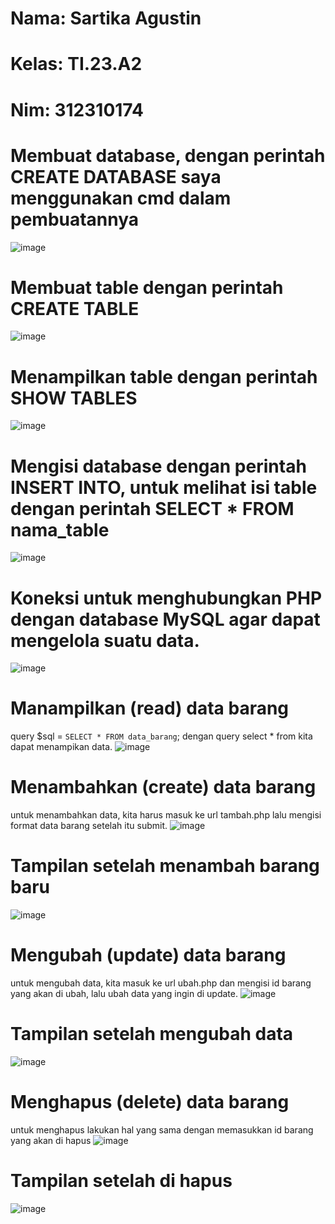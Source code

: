# Nama: Sartika Agustin
# Kelas: TI.23.A2
# Nim: 312310174

# Membuat database, dengan perintah CREATE DATABASE saya menggunakan cmd dalam pembuatannya
![image](https://github.com/user-attachments/assets/35e39f6c-6cff-4b0d-a187-c78f3f907393)
# Membuat table dengan perintah CREATE TABLE
![image](https://github.com/user-attachments/assets/8e6e5597-b555-4f51-86af-42dff1186a3f)
# Menampilkan table dengan perintah SHOW TABLES
![image](https://github.com/user-attachments/assets/3f1a107f-9b82-41e7-bc33-0a5fe8368f32)
# Mengisi database dengan perintah INSERT INTO, untuk melihat isi table dengan perintah SELECT * FROM nama_table
![image](https://github.com/user-attachments/assets/4cee42a0-b704-4635-b9a2-2953fa3f883f)

# Koneksi untuk menghubungkan PHP dengan database MySQL agar dapat mengelola suatu data.
![image](https://github.com/user-attachments/assets/6418902c-2eeb-4d95-933e-6a40b8d48371)
# Manampilkan (read) data barang 
query $sql = `SELECT * FROM data_barang`; dengan query select * from kita dapat menampikan data.
![image](https://github.com/user-attachments/assets/2c93c98d-039d-4ca2-9344-87a6223e6099)
# Menambahkan (create) data barang
untuk menambahkan data, kita harus masuk ke url tambah.php lalu mengisi format data barang setelah itu submit.
![image](https://github.com/user-attachments/assets/314236ac-4b6a-4f90-a4fc-405c5120c642)
# Tampilan setelah menambah barang baru
![image](https://github.com/user-attachments/assets/02f3bfaf-53f6-4e9f-8a0f-edf52936575c)
# Mengubah (update) data barang
untuk mengubah data, kita masuk ke url ubah.php dan mengisi id barang yang akan di ubah, lalu ubah data yang ingin di update.
![image](https://github.com/user-attachments/assets/21f795ec-773b-48d0-9886-b0d626d695df)
# Tampilan setelah mengubah data
![image](https://github.com/user-attachments/assets/b2ad9dd3-cb96-4d3b-8217-2494d4185e0b)
# Menghapus (delete) data barang
untuk menghapus lakukan hal yang sama dengan memasukkan id barang yang akan di hapus
![image](https://github.com/user-attachments/assets/8ad58e3e-b2b1-4eeb-bdbf-20117f5b7e74)
# Tampilan setelah di hapus
![image](https://github.com/user-attachments/assets/d23797db-f384-4d05-b11c-13829e878827)






